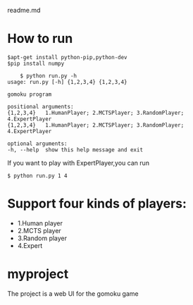 readme.md

# How to run

	$apt-get install python-pip,python-dev
	$pip install numpy

        $ python run.py -h
	usage: run.py [-h] {1,2,3,4} {1,2,3,4}

	gomoku program

	positional arguments:
	{1,2,3,4}   1.HumanPlayer; 2.MCTSPlayer; 3.RandomPlayer; 4.ExpertPlayer
	{1,2,3,4}   1.HumanPlayer; 2.MCTSPlayer; 3.RandomPlayer; 4.ExpertPlayer

	optional arguments:
	-h, --help  show this help message and exit

If you want to play with ExpertPlayer,you can run
	
	$ python run.py 1 4


# Support four kinds of players:

* 1.Human player
* 2.MCTS player
* 3.Random player
* 4.Expert 

# myproject 

The project is a web UI for the gomoku game

	

